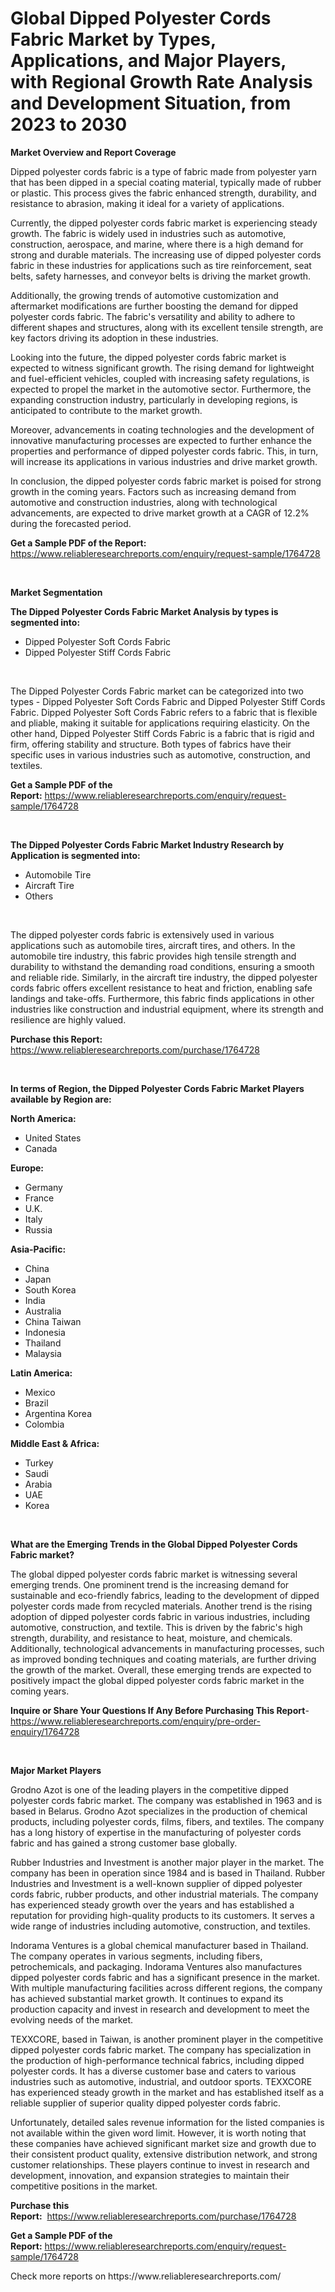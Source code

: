 <p><h1>Global Dipped Polyester Cords Fabric Market by Types, Applications, and Major Players, with Regional Growth Rate Analysis and Development Situation, from 2023 to 2030</h1></p><p><strong>Market Overview and Report Coverage</strong></p>
<p><p>Dipped polyester cords fabric is a type of fabric made from polyester yarn that has been dipped in a special coating material, typically made of rubber or plastic. This process gives the fabric enhanced strength, durability, and resistance to abrasion, making it ideal for a variety of applications.</p><p>Currently, the dipped polyester cords fabric market is experiencing steady growth. The fabric is widely used in industries such as automotive, construction, aerospace, and marine, where there is a high demand for strong and durable materials. The increasing use of dipped polyester cords fabric in these industries for applications such as tire reinforcement, seat belts, safety harnesses, and conveyor belts is driving the market growth.</p><p>Additionally, the growing trends of automotive customization and aftermarket modifications are further boosting the demand for dipped polyester cords fabric. The fabric's versatility and ability to adhere to different shapes and structures, along with its excellent tensile strength, are key factors driving its adoption in these industries.</p><p>Looking into the future, the dipped polyester cords fabric market is expected to witness significant growth. The rising demand for lightweight and fuel-efficient vehicles, coupled with increasing safety regulations, is expected to propel the market in the automotive sector. Furthermore, the expanding construction industry, particularly in developing regions, is anticipated to contribute to the market growth.</p><p>Moreover, advancements in coating technologies and the development of innovative manufacturing processes are expected to further enhance the properties and performance of dipped polyester cords fabric. This, in turn, will increase its applications in various industries and drive market growth.</p><p>In conclusion, the dipped polyester cords fabric market is poised for strong growth in the coming years. Factors such as increasing demand from automotive and construction industries, along with technological advancements, are expected to drive market growth at a CAGR of 12.2% during the forecasted period.</p></p>
<p><strong>Get a Sample PDF of the Report:</strong> <a href="https://www.reliableresearchreports.com/enquiry/request-sample/1764728">https://www.reliableresearchreports.com/enquiry/request-sample/1764728</a></p>
<p>&nbsp;</p>
<p><strong>Market Segmentation</strong></p>
<p><strong>The Dipped Polyester Cords Fabric Market Analysis by types is segmented into:</strong></p>
<p><ul><li>Dipped Polyester Soft Cords Fabric</li><li>Dipped Polyester Stiff Cords Fabric</li></ul></p>
<p>&nbsp;</p>
<p><p>The Dipped Polyester Cords Fabric market can be categorized into two types - Dipped Polyester Soft Cords Fabric and Dipped Polyester Stiff Cords Fabric. Dipped Polyester Soft Cords Fabric refers to a fabric that is flexible and pliable, making it suitable for applications requiring elasticity. On the other hand, Dipped Polyester Stiff Cords Fabric is a fabric that is rigid and firm, offering stability and structure. Both types of fabrics have their specific uses in various industries such as automotive, construction, and textiles.</p></p>
<p><strong>Get a Sample PDF of the Report:</strong>&nbsp;<a href="https://www.reliableresearchreports.com/enquiry/request-sample/1764728">https://www.reliableresearchreports.com/enquiry/request-sample/1764728</a></p>
<p>&nbsp;</p>
<p><strong>The Dipped Polyester Cords Fabric Market Industry Research by Application is segmented into:</strong></p>
<p><ul><li>Automobile Tire</li><li>Aircraft Tire</li><li>Others</li></ul></p>
<p>&nbsp;</p>
<p><p>The dipped polyester cords fabric is extensively used in various applications such as automobile tires, aircraft tires, and others. In the automobile tire industry, this fabric provides high tensile strength and durability to withstand the demanding road conditions, ensuring a smooth and reliable ride. Similarly, in the aircraft tire industry, the dipped polyester cords fabric offers excellent resistance to heat and friction, enabling safe landings and take-offs. Furthermore, this fabric finds applications in other industries like construction and industrial equipment, where its strength and resilience are highly valued.</p></p>
<p><strong>Purchase this Report:</strong>&nbsp; <a href="https://www.reliableresearchreports.com/purchase/1764728">https://www.reliableresearchreports.com/purchase/1764728</a></p>
<p>&nbsp;</p>
<p><strong>In terms of Region, the Dipped Polyester Cords Fabric Market Players available by Region are:</strong></p>
<p>
    <p> <strong> North America: </strong>
        <ul>
            <li>United States</li>
            <li>Canada</li>
        </ul>
        </p> 
    <p> <strong> Europe: </strong>
        <ul>
            <li>Germany</li>
            <li>France</li>
            <li>U.K.</li>
            <li>Italy</li>
            <li>Russia</li>
        </ul>
        </p> 
    <p> <strong> Asia-Pacific: </strong>
        <ul>
            <li>China</li>
            <li>Japan</li>
            <li>South Korea</li>
            <li>India</li>
            <li>Australia</li>
            <li>China Taiwan</li>
            <li>Indonesia</li>
            <li>Thailand</li>
            <li>Malaysia</li>
        </ul>
        </p> 
    <p> <strong> Latin America: </strong>
        <ul>
            <li>Mexico</li>
            <li>Brazil</li>
            <li>Argentina Korea</li>
            <li>Colombia</li>
        </ul>
        </p> 
    <p> <strong> Middle East & Africa: </strong>
        <ul>
            <li>Turkey</li>
            <li>Saudi</li>
            <li>Arabia</li>
            <li>UAE</li>
            <li>Korea</li>
        </ul>
    </p>
    </p>
<p>&nbsp;</p>
<p><strong>What are the Emerging Trends in the Global Dipped Polyester Cords Fabric market?</strong></p>
<p><p>The global dipped polyester cords fabric market is witnessing several emerging trends. One prominent trend is the increasing demand for sustainable and eco-friendly fabrics, leading to the development of dipped polyester cords made from recycled materials. Another trend is the rising adoption of dipped polyester cords fabric in various industries, including automotive, construction, and textile. This is driven by the fabric's high strength, durability, and resistance to heat, moisture, and chemicals. Additionally, technological advancements in manufacturing processes, such as improved bonding techniques and coating materials, are further driving the growth of the market. Overall, these emerging trends are expected to positively impact the global dipped polyester cords fabric market in the coming years.</p></p>
<p><strong>Inquire or Share Your Questions If Any Before Purchasing This Report</strong>- <a href="https://www.reliableresearchreports.com/enquiry/pre-order-enquiry/1764728">https://www.reliableresearchreports.com/enquiry/pre-order-enquiry/1764728</a></p>
<p>&nbsp;</p>
<p><strong>Major Market Players</strong></p>
<p><p>Grodno Azot is one of the leading players in the competitive dipped polyester cords fabric market. The company was established in 1963 and is based in Belarus. Grodno Azot specializes in the production of chemical products, including polyester cords, films, fibers, and textiles. The company has a long history of expertise in the manufacturing of polyester cords fabric and has gained a strong customer base globally.</p><p>Rubber Industries and Investment is another major player in the market. The company has been in operation since 1984 and is based in Thailand. Rubber Industries and Investment is a well-known supplier of dipped polyester cords fabric, rubber products, and other industrial materials. The company has experienced steady growth over the years and has established a reputation for providing high-quality products to its customers. It serves a wide range of industries including automotive, construction, and textiles.</p><p>Indorama Ventures is a global chemical manufacturer based in Thailand. The company operates in various segments, including fibers, petrochemicals, and packaging. Indorama Ventures also manufactures dipped polyester cords fabric and has a significant presence in the market. With multiple manufacturing facilities across different regions, the company has achieved substantial market growth. It continues to expand its production capacity and invest in research and development to meet the evolving needs of the market.</p><p>TEXXCORE, based in Taiwan, is another prominent player in the competitive dipped polyester cords fabric market. The company has specialization in the production of high-performance technical fabrics, including dipped polyester cords. It has a diverse customer base and caters to various industries such as automotive, industrial, and outdoor sports. TEXXCORE has experienced steady growth in the market and has established itself as a reliable supplier of superior quality dipped polyester cords fabric.</p><p>Unfortunately, detailed sales revenue information for the listed companies is not available within the given word limit. However, it is worth noting that these companies have achieved significant market size and growth due to their consistent product quality, extensive distribution network, and strong customer relationships. These players continue to invest in research and development, innovation, and expansion strategies to maintain their competitive positions in the market.</p></p>
<p><strong>Purchase this Report:</strong>&nbsp;&nbsp;<a href="https://www.reliableresearchreports.com/purchase/1764728">https://www.reliableresearchreports.com/purchase/1764728</a></p>
<p></p>
<p><strong>Get a Sample PDF of the Report:</strong>&nbsp;<a href="https://www.reliableresearchreports.com/enquiry/request-sample/1764728">https://www.reliableresearchreports.com/enquiry/request-sample/1764728</a></p>
<p>Check more reports on https://www.reliableresearchreports.com/</p>